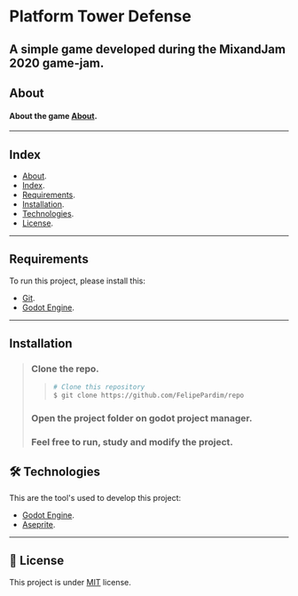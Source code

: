 # Platform Tower Defense

## A simple game developed during the MixandJam 2020 game-jam.

<!-- ![Badge](https://img.shields.io/github/stars/FelipePardim/Action-RPG-Tutorial-Godot-Engine) -->
<!-- ![Badge](https://img.shields.io/github/forks/FelipePardim/Action-RPG-Tutorial-Godot-Engine) -->
<!-- ![Badge](https://img.shields.io/github/issues/FelipePardim/Action-RPG-Tutorial-Godot-Engine) -->
<!-- ![Badge](https://img.shields.io/github/license/FelipePardim/Action-RPG-Tutorial-Godot-Engine) -->

## About
#### About the game [About]().
 
---

## Index
- [About](#about).
- [Index](#index).
- [Requirements](#requirements).
- [Installation](#installation).
- [Technologies](#technologies).
- [License](#license).

---

## Requirements

To run this project, please install this:

- [Git](https://git-scm.com).
- [Godot Engine](https://godotengine.org/).

---

## Installation
> ### Clone the repo.
>>   ```bash
>>  # Clone this repository
>>  $ git clone https://github.com/FelipePardim/repo
>>   ```
> ### Open the project folder on godot project manager.
>
> ### Feel free to run, study and modify the project.

<h2 id="technologies">
    🛠 Technologies
</h2>

This are the tool's used to develop this project:

- [Godot Engine](https://godotengine.org/).
- [Aseprite](https://).

---

<h2 id="license">
    📝 License 
</h2>

This project is under [MIT](pathtolicense) license.